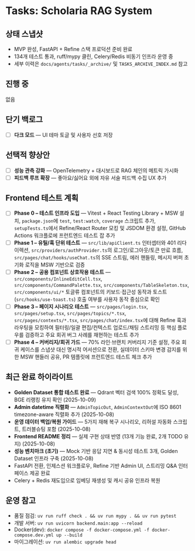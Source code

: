 # Tasks: Scholaria RAG System

## 상태 스냅샷

- MVP 완성, FastAPI + Refine 스택 프로덕션 준비 완료
- 134개 테스트 통과, ruff/mypy 클린, Celery/Redis 비동기 인프라 운영 중
- 세부 이력은 `docs/agents/tasks/_archive/` 및 `TASKS_ARCHIVE_INDEX.md` 참고

## 진행 중

없음

## 단기 백로그

- [ ] **다크 모드** — UI 테마 토글 및 사용자 선호 저장

## 선택적 향상안

- [ ] **성능 관측 강화** — OpenTelemetry + 대시보드로 RAG 체인의 메트릭 가시화
- [ ] **피드백 루프 확장** — 좋아요/싫어요 외에 자유 서술 피드백 수집 UX 추가

## Frontend 테스트 계획

- [ ] **Phase 0 – 테스트 인프라 도입** — Vitest + React Testing Library + MSW 설치, `package.json`에 `test`, `test:watch`, `coverage` 스크립트 추가, `setupTests.ts`에서 Refine/React Router 모킹 및 JSDOM 환경 설정, GitHub Actions 워크플로에 프런트엔드 테스트 잡 추가
- [ ] **Phase 1 – 유틸/훅 단위 테스트** — `src/lib/apiClient.ts` 인터셉터와 401 리다이렉션, `src/providers/authProvider.ts`의 로그인/로그아웃/토큰 만료 흐름, `src/pages/chat/hooks/useChat.ts`의 SSE 스트림, 에러 핸들링, 메시지 버퍼 초기화 로직을 MSW 기반으로 검증
- [ ] **Phase 2 – 공용 컴포넌트 상호작용 테스트** — `src/components/InlineEditCell.tsx`, `src/components/CommandPalette.tsx`, `src/components/TableSkeleton.tsx`, `src/components/ui/*` 토글류 컴포넌트의 키보드·접근성 동작과 토스트(`src/hooks/use-toast.ts`) 호출 여부를 사용자 동작 중심으로 확인
- [ ] **Phase 3 – 페이지 시나리오 테스트** — `src/pages/login.tsx`, `src/pages/setup.tsx`, `src/pages/topics/*.tsx`, `src/pages/contexts/*.tsx`, `src/pages/chat/index.tsx`에 대해 Refine 훅과 라우팅을 모킹하여 필터링/일괄 편집/컨텍스트 업로드/채팅 스트리밍 등 핵심 플로우를 검증하고 주요 회귀 버그 사례를 재현하는 테스트 추가
- [ ] **Phase 4 – 커버리지/회귀 가드** — 70% 라인·브랜치 커버리지 기준 설정, 주요 회귀 케이스를 스냅샷 대신 명시적 어서션으로 전환, 실데이터 스키마 변경 감지를 위한 MSW 핸들러 공유, PR 템플릿에 프런트엔드 테스트 체크 추가

## 최근 완료 하이라이트

- **Golden Dataset 통합 테스트 완료** — Qdrant 벡터 검색 100% 정확도 달성, BGE 리랭킹 유지 확인 (2025-10-09)
- **Admin datetime 직렬화** — `AdminTopicOut`, `AdminContextOut`에 ISO 8601 timezone-aware 직렬화 추가 (2025-10-08)
- **운영 데이터 백업/복원 가이드** — 5가지 재해 복구 시나리오, 리허설 자동화 스크립트, 트러블슈팅 포함 (2025-10-08)
- **Frontend README 정리** — 실제 구현 상태 반영 (13개 기능 완료, 2개 TODO 유지) (2025-10-08)
- **성능 벤치마크 (초기)** — Mock 기반 응답 지연 & 동시성 테스트 3개, Golden Dataset 인프라 구축 (2025-10-08)
- FastAPI 전환, 인제스션 워크플로우, Refine 기반 Admin UI, 스트리밍 Q&A 인터페이스 제공 완료
- Celery + Redis 재도입으로 임베딩 재생성 및 캐시 공유 인프라 복원

## 운영 참고

- 품질 점검: `uv run ruff check . && uv run mypy . && uv run pytest`
- 개발 서버: `uv run uvicorn backend.main:app --reload`
- Docker(dev): `docker compose -f docker-compose.yml -f docker-compose.dev.yml up --build`
- 마이그레이션: `uv run alembic upgrade head`
